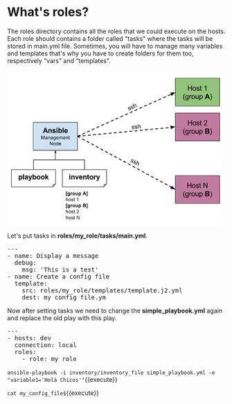 # What's roles?

The roles directory contains all the roles that we could execute on the hosts. Each role should contains a folder called "tasks" where the tasks will be stored in main.yml file. Sometimes, you will have to manage many variables and templates that's why you have to create folders for them too, respectively "vars" and "templates".

<img src="./assets/ansible-hosts.png" alt="ansible hosts" width="500"/>


Let's put tasks in **roles/my_role/tasks/main.yml**.

<pre class="file" data-target="clipboard">
---
- name: Display a message
  debug:
    msg: 'This is a test'
- name: Create a config file
  template:
    src: roles/my_role/templates/template.j2.yml
    dest: my_config_file.ym
</pre>

Now after setting tasks we need to change the **simple_playbook.yml** again and replace the old play with this play.

<pre class="file" data-target="clipboard">
---
- hosts: dev
  connection: local
  roles:
    - role: my_role
</pre>

`ansible-playbook -i inventory/inventory_file simple_playbook.yml -e "variable1='Holà Chicos'"`{{execute}}

`cat my_config_file$`{{execute}}
